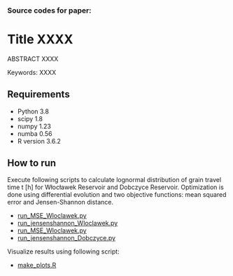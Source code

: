 ### Source codes for paper:

# Title XXXX

ABSTRACT XXXX 

Keywords: XXXX

## Requirements

- Python 3.8
- scipy 1.8
- numpy 1.23
- numba 0.56 
- R version 3.6.2

## How to run

Execute following scripts to calculate lognormal distribution of grain travel time t [h] for  Włocławek Reservoir and Dobczyce Reservoir. 
Optimization is done using differential evolution and two objective functions: mean squared error and Jensen-Shannon distance. 

- [run_MSE_Wloclawek.py](run_MSE_Wloclawek.py)
- [run_jensenshannon_Wloclawek.py](run_jensenshannon_Wloclawek.py)
- [run_MSE_Wloclawek.py](run_MSE_Dobczyce.py)
- [run_jensenshannon_Dobczyce.py](run_jensenshannon_Dobczyce.py)

Visualize results using following script:

- [make_plots.R](make_plots.R)

<!-- ## Full text -->



<!-- ## Cite as -->
